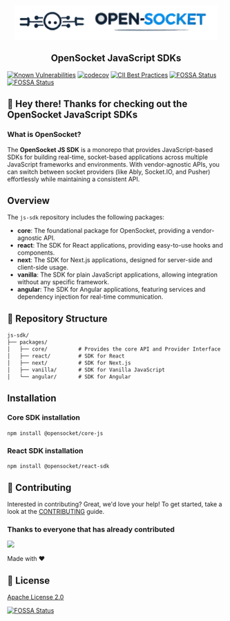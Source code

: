 <!-- markdownlint-disable MD033 -->
<p align="center">
  <picture>
    <source media="(prefers-color-scheme: dark)" srcset="https://raw.githubusercontent.com/open-socket/community/refs/heads/main/assets/logo/horizontal/black/openfeature-horizontal-black.png">
    <img align="center" alt="OpenFeature Logo" src="https://raw.githubusercontent.com/open-socket/community/refs/heads/main/assets/logo/horizontal/black/openfeature-horizontal-black.png" />
  </picture>
</p>

<h2 align="center">OpenSocket JavaScript SDKs</h2>

[![Known Vulnerabilities](https://snyk.io/test/github/open-socket/js-sdk/badge.svg)](https://snyk.io/test/github/open-socket/js-sdk)
[![codecov](https://codecov.io/gh/open-socket/js-sdk/branch/main/graph/badge.svg?token=3DC5XOEHMY)](https://codecov.io/gh/open-socket/js-sdk)
[![CII Best Practices](https://bestpractices.coreinfrastructure.org/projects/6594/badge)](https://bestpractices.coreinfrastructure.org/projects/6594)
[![FOSSA Status](https://app.fossa.com/api/projects/git%2Bgithub.com%2Fopen-socket%2Fjs-sdk.svg?type=shield&issueType=license)](https://app.fossa.com/projects/git%2Bgithub.com%2Fopen-socket%2Fjs-sdk?ref=badge_shield&issueType=license)
[![FOSSA Status](https://app.fossa.com/api/projects/git%2Bgithub.com%2Fopen-socket%2Fjs-sdk.svg?type=shield&issueType=security)](https://app.fossa.com/projects/git%2Bgithub.com%2Fopen-socket%2Fjs-sdk?ref=badge_shield&issueType=security)
## 👋 Hey there! Thanks for checking out the OpenSocket JavaScript SDKs

### What is OpenSocket?

The **OpenSocket JS SDK** is a monorepo that provides JavaScript-based SDKs for building real-time, socket-based applications across multiple JavaScript frameworks and environments. With vendor-agnostic APIs, you can switch between socket providers (like Ably, Socket.IO, and Pusher) effortlessly while maintaining a consistent API.

## Overview

The `js-sdk` repository includes the following packages:

- **core**: The foundational package for OpenSocket, providing a vendor-agnostic API.
- **react**: The SDK for React applications, providing easy-to-use hooks and components.
- **next**: The SDK for Next.js applications, designed for server-side and client-side usage.
- **vanilla**: The SDK for plain JavaScript applications, allowing integration without any specific framework.
- **angular**: The SDK for Angular applications, featuring services and dependency injection for real-time communication.

## 🔧 Repository Structure

```plaintext
js-sdk/
├── packages/
│   ├── core/          # Provides the core API and Provider Interface
│   ├── react/         # SDK for React
│   ├── next/          # SDK for Next.js
│   ├── vanilla/       # SDK for Vanilla JavaScript
│   └── angular/       # SDK for Angular
```

## Installation

### Core SDK installation
```npm install @opensocket/core-js```

### React SDK installation
```npm install @opensocket/react-sdk```


## 🤝 Contributing

Interested in contributing? Great, we'd love your help! To get started, take a look at the [CONTRIBUTING](CONTRIBUTING.md) guide.

### Thanks to everyone that has already contributed

<a href="https://github.com/open-socket/js-sdk/graphs/contributors">
  <img src="https://contrib.rocks/image?repo=open-socket/js-sdk" />
</a>

Made with ❤

## 📜 License

[Apache License 2.0](LICENSE)

[![FOSSA Status](https://app.fossa.com/api/projects/git%2Bgithub.com%2Fopen-socket%2Fjs-sdk.svg?type=large)](https://app.fossa.com/projects/git%2Bgithub.com%2Fopen-socket%2Fjs-sdk?ref=badge_large)

[openfeature-website]: https://github.com/open-socket/js-sdk
